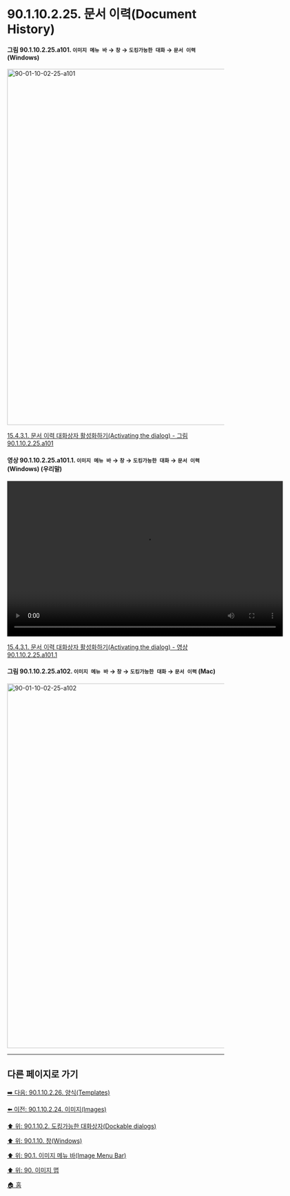 # 90.1.10.2.25. 문서 이력(Document History)

<a id="90-01-10-02-25-a101"></a>

#### 그림 90.1.10.2.25.a101. `이미지 메뉴 바` → `창` → `도킹가능한 대화` → `문서 이력` (Windows)
<img width="980" height="825" alt="90-01-10-02-25-a101" src="https://github.com/user-attachments/assets/f18c2c36-037c-4020-ac65-57ecb53808ea" />

[15.4.3.1. 문서 이력 대화상자 활성화하기(Activating the dialog) - 그림 90.1.10.2.25.a101](./15-04-03-01-activating_the_dialog.md#90-01-10-02-25-a101)

<a id="90-01-10-02-25-a101-01"></a>

#### 영상 90.1.10.2.25.a101.1. `이미지 메뉴 바` → `창` → `도킹가능한 대화` → `문서 이력` (Windows) (우리말)
<video controls="controls" width="640" height="360" src="https://github.com/user-attachments/assets/15b817b8-2a4a-47f1-a3d7-7b5b8460deaa"></video>

[15.4.3.1. 문서 이력 대화상자 활성화하기(Activating the dialog) - 영상 90.1.10.2.25.a101.1](./15-04-03-01-activating_the_dialog.md#90-01-10-02-25-a101-01)

<a id="90-01-10-02-25-a102"></a>

#### 그림 90.1.10.2.25.a102. `이미지 메뉴 바` → `창` → `도킹가능한 대화` → `문서 이력` (Mac)
<img width="980" height="845" alt="90-01-10-02-25-a102" src="https://github.com/user-attachments/assets/051d4058-66e0-497b-b7ab-d2b482defd21" />

***

## 다른 페이지로 가기

[➡️ 다음: 90.1.10.2.26. 양식(Templates)](./90-01-10-02-26-templates.md)

[⬅️ 이전: 90.1.10.2.24. 이미지(Images)](./90-01-10-02-24-images.md)

[⬆️ 위: 90.1.10.2. 도킹가능한 대화상자(Dockable dialogs)](./90-01-10-02-00-dockable_dialogs.md)

[⬆️ 위: 90.1.10. 창(Windows)](./90-01-10-00-windows.md)

[⬆️ 위: 90.1. 이미지 메뉴 바(Image Menu Bar)](./90-01-00-image-menu-bar.md)

[⬆️ 위: 90. 이미지 맵](./90-00-image-map.md)

[🏠 홈](./00-home.md)
